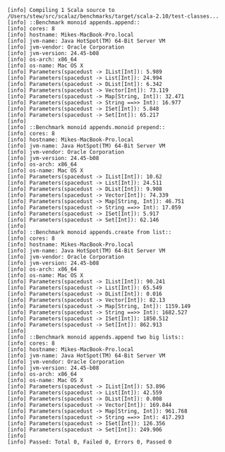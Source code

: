     [info] Compiling 1 Scala source to /Users/stew/src/scalaz/benchmarks/target/scala-2.10/test-classes...
    [info] ::Benchmark monoid appends.append::
    [info] cores: 8
    [info] hostname: Mikes-MacBook-Pro.local
    [info] jvm-name: Java HotSpot(TM) 64-Bit Server VM
    [info] jvm-vendor: Oracle Corporation
    [info] jvm-version: 24.45-b08
    [info] os-arch: x86_64
    [info] os-name: Mac OS X
    [info] Parameters(spacedust -> IList[Int]): 5.989
    [info] Parameters(spacedust -> List[Int]): 24.994
    [info] Parameters(spacedust -> DList[Int]): 6.342
    [info] Parameters(spacedust -> Vector[Int]): 73.119
    [info] Parameters(spacedust -> Map[String, Int]): 32.471
    [info] Parameters(spacedust -> String ==>> Int): 16.977
    [info] Parameters(spacedust -> ISet[Int]): 5.848
    [info] Parameters(spacedust -> Set[Int]): 65.217
    [info] 
    [info] ::Benchmark monoid appends.monoid prepend::
    [info] cores: 8
    [info] hostname: Mikes-MacBook-Pro.local
    [info] jvm-name: Java HotSpot(TM) 64-Bit Server VM
    [info] jvm-vendor: Oracle Corporation
    [info] jvm-version: 24.45-b08
    [info] os-arch: x86_64
    [info] os-name: Mac OS X
    [info] Parameters(spacedust -> IList[Int]): 10.62
    [info] Parameters(spacedust -> List[Int]): 24.511
    [info] Parameters(spacedust -> DList[Int]): 9.908
    [info] Parameters(spacedust -> Vector[Int]): 74.339
    [info] Parameters(spacedust -> Map[String, Int]): 46.751
    [info] Parameters(spacedust -> String ==>> Int): 17.059
    [info] Parameters(spacedust -> ISet[Int]): 5.917
    [info] Parameters(spacedust -> Set[Int]): 62.146
    [info] 
    [info] ::Benchmark monoid appends.create from list::
    [info] cores: 8
    [info] hostname: Mikes-MacBook-Pro.local
    [info] jvm-name: Java HotSpot(TM) 64-Bit Server VM
    [info] jvm-vendor: Oracle Corporation
    [info] jvm-version: 24.45-b08
    [info] os-arch: x86_64
    [info] os-name: Mac OS X
    [info] Parameters(spacedust -> IList[Int]): 90.241
    [info] Parameters(spacedust -> List[Int]): 65.549
    [info] Parameters(spacedust -> DList[Int]): 0.016
    [info] Parameters(spacedust -> Vector[Int]): 82.13
    [info] Parameters(spacedust -> Map[String, Int]): 1159.149
    [info] Parameters(spacedust -> String ==>> Int): 1682.527
    [info] Parameters(spacedust -> ISet[Int]): 1850.512
    [info] Parameters(spacedust -> Set[Int]): 862.913
    [info] 
    [info] ::Benchmark monoid appends.append two big lists::
    [info] cores: 8
    [info] hostname: Mikes-MacBook-Pro.local
    [info] jvm-name: Java HotSpot(TM) 64-Bit Server VM
    [info] jvm-vendor: Oracle Corporation
    [info] jvm-version: 24.45-b08
    [info] os-arch: x86_64
    [info] os-name: Mac OS X
    [info] Parameters(spacedust -> IList[Int]): 53.896
    [info] Parameters(spacedust -> List[Int]): 42.559
    [info] Parameters(spacedust -> DList[Int]): 0.008
    [info] Parameters(spacedust -> Vector[Int]): 169.844
    [info] Parameters(spacedust -> Map[String, Int]): 961.768
    [info] Parameters(spacedust -> String ==>> Int): 417.293
    [info] Parameters(spacedust -> ISet[Int]): 126.356
    [info] Parameters(spacedust -> Set[Int]): 249.906
    [info] 
    [info] Passed: Total 0, Failed 0, Errors 0, Passed 0
